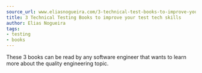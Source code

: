 ```yaml
---
source_url: www.eliasnogueira.com/3-technical-test-books-to-improve-your-test-tech-skills/
title: 3 Technical Testing Books to improve your test tech skills
author: Elias Nogueira
tags:
- testing
- books
---
```


These 3 books can be read by any software engineer that wants to learn more about the quality engineering topic.
